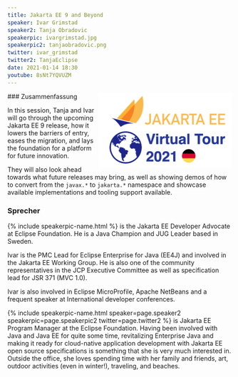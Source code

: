 ```yaml
---
title: Jakarta EE 9 and Beyond
speaker: Ivar Grimstad
speaker2: Tanja Obradovic
speakerpic: ivargrimstad.jpg
speakerpic2: tanjaobradovic.png
twitter: ivar_grimstad
twitter2: TanjaEclipse
date: 2021-01-14 18:30
youtube: 8sNt7YQVUZM
---
```


<img src="/images/jakarta_ee_virtual_tour_2021_germany.png" alt="Jakarta EE Virtual Tour 2021 Banner" style="float: right; max-width: 300px;"/>
### Zusammenfassung

In this session, Tanja and Ivar will go through the upcoming Jakarta EE 9 release, how it lowers the barriers of entry, eases the migration, and lays the foundation for a platform for future innovation.

They will also look ahead towards what future releases may bring, as well as showing demos of how to convert from the `javax.*` to `jakarta.*` namespace and showcase available implementations and tooling support available.

### Sprecher

{% include speakerpic-name.html %} is the Jakarta EE Developer Advocate at Eclipse Foundation. He is a Java Champion and JUG Leader based in Sweden.

Ivar is the PMC Lead for Eclipse Enterprise for Java (EE4J) and involved in the Jakarta EE Working Group. He is also one of the community representatives in the JCP Executive Committee as well as specification lead for JSR 371 (MVC 1.0).

Ivar is also involved in Eclipse MicroProfile, Apache NetBeans and a frequent speaker at International developer conferences.

{% include speakerpic-name.html speaker=page.speaker2 speakerpic=page.speakerpic2 twitter=page.twitter2 %} is Jakarta EE Program Manager at the Eclipse Foundation.
Having been involved with Java and Java EE for quite some time, revitalizing Enterprise Java and making it ready for cloud-native application development with Jakarta EE open source specifications is something that she is very much interested in.
Outside the office, she loves spending time with her family and friends, art, outdoor activities (even in winter!), traveling, and beaches.
